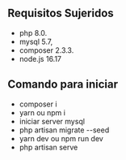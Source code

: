 ## Requisitos Sujeridos

- php 8.0.
- mysql 5.7,
- composer 2.3.3.
- node.js 16.17

## Comando para iniciar

- composer i
- yarn ou npm i
- iniciar server mysql
- php artisan migrate --seed
- yarn dev ou npm run dev
- php artisan serve
